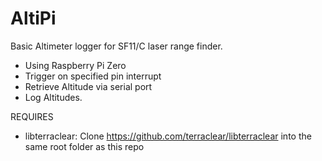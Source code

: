 # AltiPi
Basic Altimeter logger for SF11/C laser range finder.

- Using Raspberry Pi Zero
- Trigger on specified pin interrupt 
- Retrieve Altitude via serial port
- Log Altitudes.


REQUIRES
- libterraclear: Clone https://github.com/terraclear/libterraclear into the same root folder as this repo
